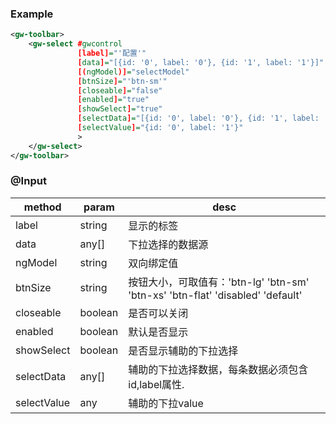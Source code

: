 
### Example

```xml
<gw-toolbar>
    <gw-select #gwcontrol
               [label]="'配置'"
               [data]="[{id: '0', label: '0'}, {id: '1', label: '1'}]"
               [(ngModel)]="selectModel"
               [btnSize]="'btn-sm'"
               [closeable]="false"
               [enabled]="true"
               [showSelect]="true"
               [selectData]="[{id: '0', label: '0'}, {id: '1', label: '1'}]"
               [selectValue]="{id: '0', label: '1'}"
               >
    </gw-select>
</gw-toolbar>
```

### @Input


|	method				  |	 param 		      | 	            	desc 					|
|-------------------------|-------------------|-------------------------------------------------|
|	label                 |    string         |      显示的标签                                |
|	data                  |    any[]          |      下拉选择的数据源                           |
|	ngModel               |    string         |      双向绑定值                                |
|	btnSize               |    string         |      按钮大小，可取值有：'btn-lg' 'btn-sm' 'btn-xs' 'btn-flat' 'disabled' 'default'                                |
|	closeable             |    boolean        |      是否可以关闭                                |
|	enabled               |    boolean        |      默认是否显示                                |
|	showSelect            |    boolean        |      是否显示辅助的下拉选择                                |
|	selectData            |    any[]          |      辅助的下拉选择数据，每条数据必须包含id,label属性.                         |
|	selectValue           |    any            |      辅助的下拉value                                |






